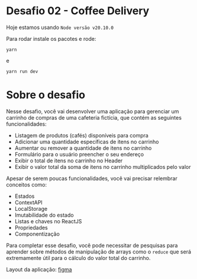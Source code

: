 # Desafio 02 - Coffee Delivery

Hoje estamos usando `Node versão v20.10.0`

Para rodar instale os pacotes e rode:
```
yarn
```
e 
```
yarn run dev
```

# Sobre o desafio

Nesse desafio, você vai desenvolver uma aplicação para gerenciar um carrinho de compras de uma cafeteria fictícia, que contém as seguintes funcionalidades:

- Listagem de produtos (cafés) disponíveis para compra
- Adicionar uma quantidade específicas de itens no carrinho
- Aumentar ou remover a quantidade de itens no carrinho
- Formulário para o usuário preencher o seu endereço
- Exibir o total de itens no carrinho no Header
- Exibir o valor total da soma de itens no carrinho multiplicados pelo valor

Apesar de serem poucas funcionalidades, você vai precisar relembrar conceitos como:

- Estados
- ContextAPI
- LocalStorage
- Imutabilidade do estado
- Listas e chaves no ReactJS
- Propriedades
- Componentização

Para completar esse desafio, você pode necessitar de pesquisas para aprender sobre métodos de manipulação de arrays como o `reduce` que será extremamente útil para o cálculo do valor total do carrinho.

Layout da aplicação: [figma](https://www.figma.com/design/nKuT5xN45Zo2tGUaDieLwF/Coffee-Delivery-%E2%80%A2-Desafio-React-(Copy)?node-id=2-12&node-type=CANVAS&t=GvpKfqDfN1YAE2pn-0)